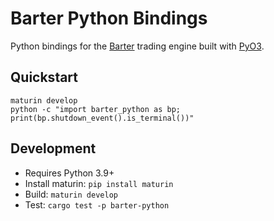 # Barter Python Bindings

Python bindings for the [Barter](https://github.com/barter-rs/barter-rs) trading engine built with [PyO3](https://pyo3.rs/).

## Quickstart

```
maturin develop
python -c "import barter_python as bp; print(bp.shutdown_event().is_terminal())"
```

## Development

- Requires Python 3.9+
- Install maturin: `pip install maturin`
- Build: `maturin develop`
- Test: `cargo test -p barter-python`
